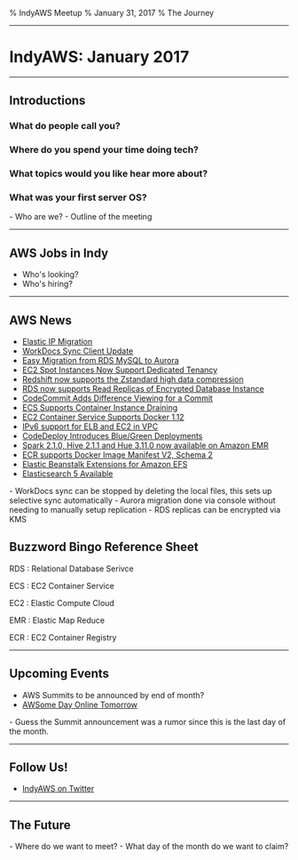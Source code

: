 % IndyAWS Meetup
% January 31, 2017
% The Journey

----

# IndyAWS: January 2017

----

## Introductions

### What do people call you?

### Where do you spend your time doing tech?

### What topics would you like hear more about?

### What was your first server OS?

<div class="notes">
- Who are we?
- Outline of the meeting
</div>

----

## AWS Jobs in Indy

* Who's looking?
* Who's hiring?

----

## AWS News

* [Elastic IP Migration](https://aws.amazon.com/about-aws/whats-new/2017/01/announcing-elastic-ip-address-migration-from-ec2-classic-to-ec2-vpc/)
* [WorkDocs Sync Client Update](https://aws.amazon.com/about-aws/whats-new/2017/01/amazon-workdocs-sync-client-update-makes-it-easier-to-free-up-local-storage-space-and-offers-improved-sync-performance/)
* [Easy Migration from RDS MySQL to Aurora](https://aws.amazon.com/about-aws/whats-new/2017/01/easy-migration-from-rds-mysql-to-aurora/)
* [EC2 Spot Instances Now Support Dedicated Tenancy](https://aws.amazon.com/about-aws/whats-new/2017/01/amazon-ec2-spot-instances-now-support-dedicated-tenancy/)
* [Redshift now supports the Zstandard high data compression ](https://aws.amazon.com/about-aws/whats-new/2017/01/amazon-redshift-now-supports-the-zstandard-high-data-compression-encoding-and-two-new-aggregate-functions/)
* [RDS now supports Read Replicas of Encrypted Database Instance](https://aws.amazon.com/about-aws/whats-new/2017/01/amazon-rds-now-supports-read-replicas-of-encrypted-database-instances-across-regions/)
* [CodeCommit Adds Difference Viewing for a Commit](https://aws.amazon.com/about-aws/whats-new/2017/01/aws-codecommit-adds-difference-viewing-for-a-commit/)
* [ECS Supports Container Instance Draining](https://aws.amazon.com/about-aws/whats-new/2017/01/amazon-ecs-supports-container-instance-draining/)
* [EC2 Container Service Supports Docker 1.12](https://aws.amazon.com/about-aws/whats-new/2017/01/amazon-ec2-container-service-supports-docker-1-12-and-ability-to-add-attributes-during-instance-boot/)
* [IPv6 support for ELB and EC2 in VPC](https://aws.amazon.com/about-aws/whats-new/2017/01/announcing-internet-protocol-version-6-ipv6-support-for-elastic-load-balancing-in-amazon-virtual-private-cloud-vpc/)
* [CodeDeploy Introduces Blue/Green Deployments](https://aws.amazon.com/about-aws/whats-new/2017/01/aws-codedeploy-introduces-blue-green-deployments/)
* [Spark 2.1.0, Hive 2.1.1 and Hue 3.11.0 now available on Amazon EMR](https://aws.amazon.com/about-aws/whats-new/2017/01/apache-spark-2-1-0-and-updates-to-apache-hive-and-hue-now-available-on-amazon-emr-release-5-3-0/)
* [ECR supports Docker Image Manifest V2, Schema 2](https://aws.amazon.com/about-aws/whats-new/2017/01/amazon-ecr-supports-docker-image-manifest-v2-schema-2/)
* [Elastic Beanstalk Extensions for Amazon EFS](https://aws.amazon.com/about-aws/whats-new/2017/01/aws-elastic-beanstalk-extensions-for-amazon-efs/)
* [Elasticsearch 5 Available](https://aws.amazon.com/about-aws/whats-new/2017/01/elasticsearch-5-now-available-on-amazon-elasticsearch-service/)

<div class="notes">
- WorkDocs sync can be stopped by deleting the local files, this sets up selective sync automatically
- Aurora migration done via console without needing to manually setup replication
- RDS replicas can be encrypted via KMS

## Buzzword Bingo Reference Sheet

RDS
:  Relational Database Serivce

ECS
:  EC2 Container Service

EC2
:  Elastic Compute Cloud

EMR
:  Elastic Map Reduce

ECR
:  EC2 Container Registry

</div>

----

## Upcoming Events

* AWS Summits to be announced by end of month?
* [AWSome Day Online Tomorrow](https://goto.webcasts.com/starthere.jsp?ei=1131717&sti=as)


<div class="notes">
- Guess the Summit announcement was a rumor since this is the last day of the month.
</div>

----

## Follow Us!

* [IndyAWS on Twitter](http://twitter.com/indyaws)

----

## The Future

<div class="notes">
- Where do we want to meet?
- What day of the month do we want to claim?
</div>
